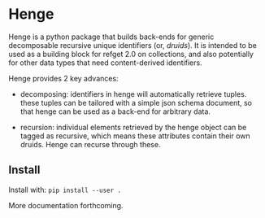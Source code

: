 # Henge 

Henge is a python package that builds back-ends for generic decomposable recursive unique identifiers (or, *druids*). It is intended to be used as a building block for refget 2.0 on collections, and also potentially for other data types that need content-derived identifiers.

Henge provides 2 key advances:

- decomposing: identifiers in henge will automatically retrieve tuples. these tuples can be tailored with a simple json schema document, so that henge can be used as a back-end for arbitrary data.

- recursion: individual elements retrieved by the henge object can be tagged as recursive, which means these attributes contain their own druids. Henge can recurse through these.

## Install

Install with: `pip install --user .`


More documentation forthcoming.
